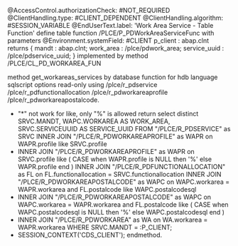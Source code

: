@AccessControl.authorizationCheck: #NOT_REQUIRED
@ClientHandling.type: #CLIENT_DEPENDENT
@ClientHandling.algorithm: #SESSION_VARIABLE
@EndUserText.label: 'Work Area Service - Table Function'
define table function /PLCE/P_PDWorkAreaServiceFunc
  with parameters
    @Environment.systemField: #CLIENT
    p_client : abap.clnt
returns
{
  mandt        : abap.clnt;
  work_area    : /plce/pdwork_area;
  service_uuid : /plce/pdservice_uuid;
}
implemented by method
  /PLCE/CL_PD_WORKAREA_FUN


  method get_workareas_services
    by database function for hdb
        language sqlscript
        options read-only
        using /plce/r_pdservice /plce/r_pdfunctionallocation /plce/r_pdworkareaprofile /plce/r_pdworkareapostalcode.
*   "*" not work for like, only "%" is allowed
    return select distinct SRVC.MANDT, WAPC.WORKAREA AS WORK_AREA, SRVC.SERVICEUUID AS SERVICE_UUID
    FROM "/PLCE/R_PDSERVICE" as SRVC
    INNER JOIN "/PLCE/R_PDWORKAREAPROFILE" as WAPR on WAPR.profile like SRVC.profile
*    INNER JOIN "/PLCE/R_PDWORKAREAPROFILE" as WAPR on SRVC.profile like ( CASE when WAPR.profile is NULL then '%' else WAPR.profile end )
    INNER JOIN "/PLCE/R_PDFUNCTIONALLOCATION" as FL on FL.functionallocation = SRVC.functionallocation
    INNER JOIN "/PLCE/R_PDWORKAREAPOSTALCODE" as WAPC on WAPC.workarea = WAPR.workarea and FL.postalcode like WAPC.postalcodesql
*    INNER JOIN "/PLCE/R_PDWORKAREAPOSTALCODE" as WAPC on WAPC.workarea = WAPR.workarea and FL.postalcode like ( CASE when WAPC.postalcodesql is NULL then '%' else WAPC.postalcodesql end )
*    INNER JOIN "/PLCE/R_PDWORKAREA" as WA on WA.workarea = WAPR.workarea
    WHERE SRVC.MANDT = :P_CLIENT;
*    SESSION_CONTEXT('CDS_CLIENT');
  endmethod.

